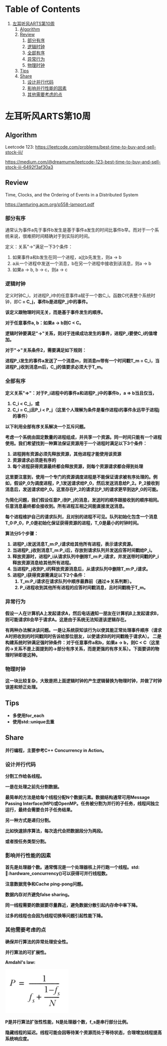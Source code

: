 # Table of Contents

1.  [左耳听风ARTS第10周](#org5849d5a)
    1.  [Algorithm](#orgf1d9bc7)
    2.  [Review](#org1aa70a9)
        1.  [部分有序](#org9fec558)
        2.  [逻辑时钟](#org401e52d)
        3.  [全部有序](#org6fcf7fa)
        4.  [异常行为](#org7630bce)
        5.  [物理时钟](#org9748209)
    3.  [Tips](#org9d30b7f)
    4.  [Share](#org283fe87)
        1.  [设计并行代码](#org012ff47)
        2.  [影响并行性能的因素](#org73adeb9)
        3.  [其他需要考虑的点](#orgc1a19b9)



<a id="org5849d5a"></a>

# 左耳听风ARTS第10周


<a id="orgf1d9bc7"></a>

## Algorithm

Leetcode 123: <https://leetcode.com/problems/best-time-to-buy-and-sell-stock-iii/>

<https://medium.com/@dreamume/leetcode-123-best-time-to-buy-and-sell-stock-iii-6492f3af30a3>


<a id="org1aa70a9"></a>

## Review

Time, Clocks, and the Ordering of Events in a Distributed System

<https://amturing.acm.org/p558-lamport.pdf>


<a id="org9fec558"></a>

### 部分有序

通常认为事件a先于事件b发生是基于事件a发生的时间比事件b早。而对于一个系统来说，很难把时间精确对于到实际的时间。

定义：关系"->"满足一下3个条件：

1.  如果事件a和b发生在同一个进程，a比b先发生，则a -> b
2.  a从一个进程中发送一个消息，b在另一个进程中接收到该消息，则a -> b
3.  如果a -> b, b -> c，则a -> c


<a id="org401e52d"></a>

### 逻辑时钟

定义时钟C_i，对进程P_i中的任意事件a赋于一个数C_i<a>。函数C代表整个系统时钟，即C<b> = C_j<b>，事件b是进程P_j中的事件。

该定义跟物理时间无关，而是基于事件发生的顺序。

对于任意事件a, b：如果a -> b则C<a> < C<b>。

逻辑时钟要满足"->"关系，则对于连续成功发生的事件，进程P_i要使C_i的值增加。

对于"->"关系条件2，需要满足如下规则：

进程P_i发生的事件a发送了一个消息m，则消息m带有一个时间戳T_m = C_i<a>，当进程P_j收到消息m后，C_j的值要求必须大于T_m。


<a id="org6fcf7fa"></a>

### 全部有序

定义关系"=>"：对于P_i进程中的事件a和进程P_j中的事件b，a => b当且仅当，

1.  C_i<a> < C_j<b>，或
2.  C_i<a> = C_j<b>且P_i < P_j（这里个人理解为条件是看作进程i的事件永远早于进程j的事件）

以下利用全部有序关系解决一个互斥问题。

考虑一个系统由固定数量的进程组成，并共享一个资源。同一时间只能有一个进程使用。我们希望找到一种算法保证资源用于一个进程时满足以下3个条件：

1.  进程拥有资源必须先释放资源，其他进程才能使用该资源
2.  资源请求必须是有序的
3.  每个进程获得资源最终都会释放资源，则每个资源请求都会得到处理

这里要注意到，使用一个专门的资源调度进程是不能保证请求被有序处理的。例如，假设P_0为调度进程，P_1发送请求给P_0，然后发送消息给P_2。P_2接收到消息后，发送请求给P_0。这里存在P_2的请求比P_1的请求更早到达P_0的可能。

为简化问题，我们假设任意P_i到P_j的消息，发送时的顺序跟接收到的顺序相同。任意消息最终都会接收到。所有进程互相之间能直接发送消息。

每个进程维护自己的请求队列，且对别的进程不可见。队列初始化包含一个消息T_0:P_0，P_0是初始化保证获得资源的进程，T_0是最小的时钟时间。

算法分5个步骤：

1.  进程P_i发送消息T_m:P_i请求给其他所有进程，表示请求资源。
2.  当进程P_j收到消息T_m:P_i后，存放到请求队列并发送应答时间戳给P_i。
3.  释放资源时，进程P_i从请求队列中删除T_m:P_i请求，并发送带时间戳的P_i释放资源消息给其他所有进程。
4.  当进程P_j收到P_i的释放资源消息后，从请求队列中删除T_m:P_i请求。
5.  进程P_i获得资源需满足以下2个条件：
    1.  T_m:P_i请求在请求队列中顺序最靠前（通过=>关系判断）。
    2.  P_i进程收到其他所有进程的应答时间戳消息，且时间戳晚于T_m。


<a id="org7630bce"></a>

### 异常行为

假设一人在计算机A上发起请求A，然后电话通知一朋友在计算机B上发起请求B，则可能请求B会早于请求A。这是由于系统无法知道该逻辑存在。

有两种办法解决该问题。一是让系统获知该行为以使其能正常处理事件顺序（请求A时把收到的时间戳同时告诉给那位朋友，以使请求B的时间戳晚于请求A）。
二是构建系统时钟满足强时钟条件：对于任意事件a和b，如果a -> b，则C<a> < C<b>（这里的->关系不是上面提到的->部分有序关系，而是更强的有序关系）。下面要讲的物理时钟即是这种。


<a id="org9748209"></a>

### 物理时钟

这一块比较复杂，大致是把上面逻辑时钟的产生逻辑替换为物理时钟，并做了时钟误差和矫正处理。


<a id="org9d30b7f"></a>

## Tips

-   多使用for_each
-   使用std::unique去重


<a id="org283fe87"></a>

## Share

并行编程，主要参考C++ Concurrency in Action。


<a id="org012ff47"></a>

### 设计并行代码

分割工作给各线程。

一是在处理之前先分割数据。

最简单的方法是给每个线程分配N个数据元素。数据结构通常可用Message Passing Interface(MPI)或OpenMP。任务被分割为并行的子任务，线程间独立运行，最终会需要合并子任务结果。

另一种方式是递归分割。

比如快速排序算法，每次迭代会把数据段分为两段。

或者按任务类型分割。


<a id="org73adeb9"></a>

### 影响并行性能的因素

首先是处理器个数。通常情况是一个处理器核上并行跑一个线程。std::thread::hardware_concurrency()可以获得可并行线程数。

注意数据竞争和Cache ping-pong问题。

数据内存对齐避免false sharing。

同一线程需要的数据要尽量靠近，避免数据分散引起内存命中率下降。

过多的线程也会因为线程切换等问题引起性能下降。


<a id="orgc1a19b9"></a>

### 其他需要考虑的点

确保并行算法的异常处理安全性。

并行算法的可扩展性。

Amdahl's law:

![img](../img/amdahl_law.png)

P是并行算法扩张性性能，N是处理器个数，f_s是串行部分比例。

隐藏线程的延迟。线程可能会因等待某个资源而处于等待状态，合理增加线程提高系统响应度。

